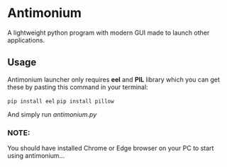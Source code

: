 # Antimonium
A lightweight python program with modern GUI made to launch other applications.

## Usage
Antimonium launcher only requires __eel__ and __PIL__ library which you can get these by pasting this command in your terminal:

`pip install eel`
`pip install pillow`

And simply run *antimonium.py*


### NOTE:
You should have installed Chrome or Edge browser on your PC to start using antimonium...
